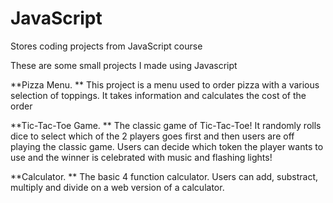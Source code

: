 # JavaScript
Stores coding projects from JavaScript course

These are some small projects I made using Javascript


**Pizza Menu. **
  This project is a menu used to order pizza with a various selection of toppings. It takes information and calculates the cost of the order

  
**Tic-Tac-Toe Game. **
  The classic game of Tic-Tac-Toe! It randomly rolls dice to select which of the 2 players goes first and then users are off playing the classic game.
  Users can decide which token the player wants to use and the winner is celebrated with music and flashing lights!

  
**Calculator. **
  The basic 4 function calculator. Users can add, substract, multiply and divide on a web version of a calculator.


